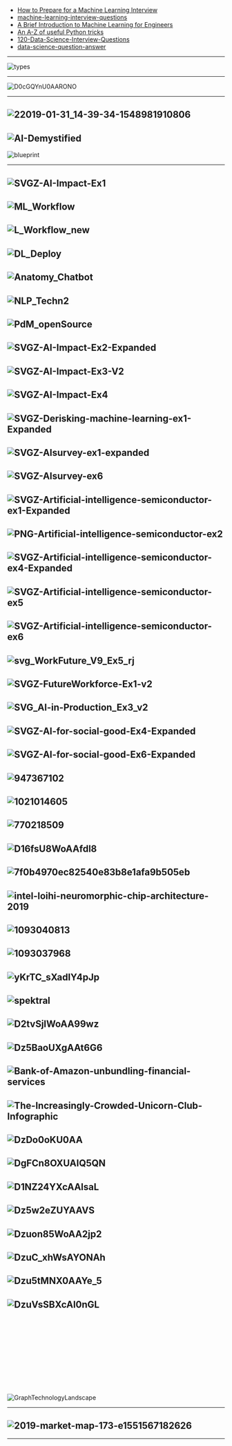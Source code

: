 
- [How to Prepare for a Machine Learning Interview](https://semanti.ca/blog/?how-to-prepare-for-a-machine-learning-interview)
- [machine-learning-interview-questions](https://github.com/Sroy20/machine-learning-interview-questions)
- [A Brief Introduction to Machine
Learning for Engineers](https://arxiv.org/pdf/1709.02840v3.pdf)
- [An A-Z of useful Python tricks](https://medium.freecodecamp.org/an-a-z-of-useful-python-tricks-b467524ee747)
- [120-Data-Science-Interview-Questions](https://github.com/kojino/120-Data-Science-Interview-Questions)
- [data-science-question-answer](https://github.com/ShuaiW/data-science-question-answer)

--------------------


![types](https://github.com/gopala-kr/a-week-in-wild-ai/blob/master/ML-week/assets/types.PNG)

--------

![D0cGQYnU0AARONO](https://pbs.twimg.com/media/D0cGQYnU0AARONO.jpg:large)

-----------------
![22019-01-31_14-39-34-1548981910806](https://res.infoq.com/news/2019/02/Grady-Booch-Future-AI/en/resources/22019-01-31_14-39-34-1548981910806.jpg)
-------------
![AI-Demystified](http://nirvacana.com/thoughts/wp-content/uploads/2018/01/AI-Demystified.png)
-------------
![blueprint](https://github.com/h2oai/mli-resources/blob/master/blueprint.png)

---------------
![SVGZ-AI-Impact-Ex1](https://www.mckinsey.com/~/media/McKinsey/Featured%20Insights/Artificial%20Intelligence/Notes%20from%20the%20AI%20frontier%20Applications%20and%20value%20of%20deep%20learning/SVGZ-AI-Impact-Ex1.ashx)
-------------
![ML_Workflow](https://www.aisoma.de/wp-content/uploads/2019/03/ML_Workflow-1024x717.jpg)
-------------
![L_Workflow_new](https://www.aisoma.de/wp-content/uploads/2019/03/L_Workflow_new-1024x671.jpg)
-------------
![DL_Deploy](https://www.aisoma.de/wp-content/uploads/2019/03/DL_Deploy-1024x561.jpg)
-------------
![Anatomy_Chatbot](https://www.aisoma.de/wp-content/uploads/2019/03/Anatomy_Chatbot-1024x565.jpg)
-------------
![NLP_Techn2](https://www.aisoma.de/wp-content/uploads/2019/03/NLP_Techn2-1024x595.jpg)
-------------
![PdM_openSource](https://www.aisoma.de/wp-content/uploads/2019/03/PdM_openSource-1024x569.jpg)
-------------
![SVGZ-AI-Impact-Ex2-Expanded](https://www.mckinsey.com/~/media/McKinsey/Featured%20Insights/Artificial%20Intelligence/Notes%20from%20the%20AI%20frontier%20Applications%20and%20value%20of%20deep%20learning/SVGZ-AI-Impact-Ex2-Expanded.ashx)
-------------
![SVGZ-AI-Impact-Ex3-V2](https://www.mckinsey.com/~/media/McKinsey/Featured%20Insights/Artificial%20Intelligence/Notes%20from%20the%20AI%20frontier%20Applications%20and%20value%20of%20deep%20learning/SVGZ-AI-Impact-Ex3-V2.ashx)
-------------
![SVGZ-AI-Impact-Ex4](https://www.mckinsey.com/~/media/McKinsey/Featured%20Insights/Artificial%20Intelligence/Notes%20from%20the%20AI%20frontier%20Applications%20and%20value%20of%20deep%20learning/SVGZ-AI-Impact-Ex4.ashx)
-------------
![SVGZ-Derisking-machine-learning-ex1-Expanded](https://www.mckinsey.com/~/media/McKinsey/Business%20Functions/Risk/Our%20Insights/Derisking%20machine%20learning%20and%20artificial%20intelligence/SVGZ-Derisking-machine-learning-ex1-Expanded.ashx)
-------------
![SVGZ-AIsurvey-ex1-expanded](https://www.mckinsey.com/~/media/McKinsey/Featured%20Insights/Artificial%20Intelligence/AI%20adoption%20advances%20but%20foundational%20barriers%20remain/SVGZ-AIsurvey-ex1-expanded.ashx)
-------------
![SVGZ-AIsurvey-ex6](https://www.mckinsey.com/~/media/McKinsey/Featured%20Insights/Artificial%20Intelligence/AI%20adoption%20advances%20but%20foundational%20barriers%20remain/SVGZ-AIsurvey-ex6.ashx)
-------------
![SVGZ-Artificial-intelligence-semiconductor-ex1-Expanded](https://www.mckinsey.com/~/media/McKinsey/Industries/Semiconductors/Our%20Insights/Artificial%20intelligence%20hardware%20New%20opportunities%20for%20semiconductor%20companies/SVGZ-Artificial-intelligence-semiconductor-ex1-Expanded.ashx)
-------------
![PNG-Artificial-intelligence-semiconductor-ex2](https://www.mckinsey.com/~/media/McKinsey/Industries/Semiconductors/Our%20Insights/Artificial%20intelligence%20hardware%20New%20opportunities%20for%20semiconductor%20companies/PNG-Artificial-intelligence-semiconductor-ex2.ashx)
-------------
![SVGZ-Artificial-intelligence-semiconductor-ex4-Expanded](https://www.mckinsey.com/~/media/McKinsey/Industries/Semiconductors/Our%20Insights/Artificial%20intelligence%20hardware%20New%20opportunities%20for%20semiconductor%20companies/SVGZ-Artificial-intelligence-semiconductor-ex4-Expanded.ashx)
-------------
![SVGZ-Artificial-intelligence-semiconductor-ex5](https://www.mckinsey.com/~/media/McKinsey/Industries/Semiconductors/Our%20Insights/Artificial%20intelligence%20hardware%20New%20opportunities%20for%20semiconductor%20companies/SVGZ-Artificial-intelligence-semiconductor-ex5.ashx)
-------------
![SVGZ-Artificial-intelligence-semiconductor-ex6](https://www.mckinsey.com/~/media/McKinsey/Industries/Semiconductors/Our%20Insights/Artificial%20intelligence%20hardware%20New%20opportunities%20for%20semiconductor%20companies/SVGZ-Artificial-intelligence-semiconductor-ex6.ashx)
-------------
![svg_WorkFuture_V9_Ex5_rj](https://www.mckinsey.com/~/media/McKinsey/Featured%20Insights/Future%20of%20Organizations/What%20the%20future%20of%20work%20will%20mean%20for%20jobs%20skills%20and%20wages/svg_WorkFuture_V9_Ex5_rj.ashx)
-------------
![SVGZ-FutureWorkforce-Ex1-v2](https://www.mckinsey.com/~/media/McKinsey/Featured%20Insights/Future%20of%20Organizations/Skill%20shift%20Automation%20and%20the%20future%20of%20the%20workforce/SVGZ-FutureWorkforce-Ex1-v2.ashx)
-------------
![SVG_AI-in-Production_Ex3_v2](https://www.mckinsey.com/~/media/McKinsey/Business%20Functions/McKinsey%20Analytics/Our%20Insights/AI%20in%20production/SVG_AI-in-Production_Ex3_v2.ashx)
-------------
![SVGZ-AI-for-social-good-Ex4-Expanded](https://www.mckinsey.com/~/media/McKinsey/Featured%20Insights/Artificial%20Intelligence/Applying%20artificial%20intelligence%20for%20social%20good/SVGZ-AI-for-social-good-Ex4-Expanded.ashx)
-------------
![SVGZ-AI-for-social-good-Ex6-Expanded](https://www.mckinsey.com/~/media/McKinsey/Featured%20Insights/Artificial%20Intelligence/Applying%20artificial%20intelligence%20for%20social%20good/SVGZ-AI-for-social-good-Ex6-Expanded.ashx)
-------------
![947367102](https://st1.ning.com/topology/rest/1.0/file/get/947367102?profile=original)
-------------
![1021014605](https://storage.ning.com/topology/rest/1.0/file/get/1021014605?profile=original)
-------------
![770218509](https://st1.ning.com/topology/rest/1.0/file/get/770218509?profile=original)
-------------
![D16fsU8WoAAfdl8](https://pbs.twimg.com/media/D16fsU8WoAAfdl8.jpg)
-------------
![7f0b4970ec82540e83b8e1afa9b505eb](https://zdnet3.cbsistatic.com/hub/i/2019/03/13/26fc36d4-6a48-444a-b9d3-ec69b11b4950/7f0b4970ec82540e83b8e1afa9b505eb/screen-shot-2019-03-12-at-9-50-40-am.png)
-------------

![intel-loihi-neuromorphic-chip-architecture-2019](https://zdnet4.cbsistatic.com/hub/i/r/2019/02/23/4c8c7d7e-c7e5-4758-8ae4-63dd7ec47b96/resize/1170x878/8c975cac6c8adc719175988fd2349841/intel-loihi-neuromorphic-chip-architecture-2019.jpg)
-------------
![1093040813](https://st1.ning.com/topology/rest/1.0/file/get/1093040813?profile=original)
-------------
![1093037968](https://storage.ning.com/topology/rest/1.0/file/get/1093037968?profile=original)
-------------

![yKrTC_sXadIY4pJp](https://cdn-images-1.medium.com/max/800/0*yKrTC_sXadIY4pJp.png)
-------------
![spektral](https://www.analyticsindiamag.com/wp-content/uploads/2019/03/spektral.png)
-------------
![D2tvSjIWoAA99wz](https://pbs.twimg.com/media/D2tvSjIWoAA99wz.jpg:large)
-------------
![Dz5BaoUXgAAt6G6](https://pbs.twimg.com/media/Dz5BaoUXgAAt6G6.jpg)
-------------
![Bank-of-Amazon-unbundling-financial-services](https://s3.amazonaws.com/cbi-research-portal-uploads/2018/06/12135627/Bank-of-Amazon-unbundling-financial-services.jpg)
-------------
![The-Increasingly-Crowded-Unicorn-Club-Infographic](https://135c1.https.cdn.softlayer.net/80135C1/media/v1/AUTH_d0619b05-07fc-49f0-8249-da585ea45ce5/blog/The-Increasingly-Crowded-Unicorn-Club-Infographic.png)
-----------
![DzDo0oKU0AA](https://pbs.twimg.com/media/DzDo0oKU0AA-SAm.jpg)
-------------
![DgFCn8OXUAIQ5QN](https://pbs.twimg.com/media/DgFCn8OXUAIQ5QN.jpg)
-------------
![D1NZ24YXcAAlsaL](https://pbs.twimg.com/media/D1NZ24YXcAAlsaL.jpg:large)
-------------
![Dz5w2eZUYAAVS](https://pbs.twimg.com/media/Dz5w2eZUYAAVS--.jpg)
-------------
![Dzuon85WoAA2jp2](https://pbs.twimg.com/media/Dzuon85WoAA2jp2.jpg)
-------------
![DzuC_xhWsAYONAh](https://pbs.twimg.com/media/DzuC_xhWsAYONAh.jpg)
-------------
![Dzu5tMNX0AAYe_5](https://pbs.twimg.com/media/Dzu5tMNX0AAYe_5.jpg)
-------------
![DzuVsSBXcAI0nGL](https://pbs.twimg.com/media/DzuVsSBXcAI0nGL.jpg)
-------------
![]()
-------------
![]()
-------------
![]()
-------------
![]()
-------------
![]()
-------------
![]()
-------------
![GraphTechnologyLandscape](https://graphaware.com/assets/graphtechnologylandscape/GraphTechnologyLandscape.jpg)

-------------
![2019-market-map-173-e1551567182626](https://i2.wp.com/www.thegerontechnologist.com/wp-content/uploads/2019/03/2019-market-map-173-e1551567182626.png?w=1588&ssl=1)
-------------
----------------
